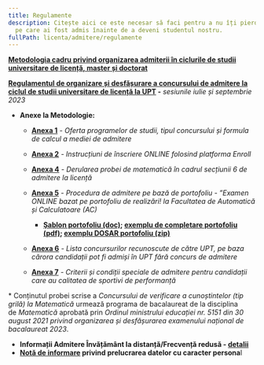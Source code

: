 ```yaml
---
title: Regulamente
description: Citește aici ce este necesar să faci pentru a nu îți pierde locul
  pe care ai fost admis înainte de a deveni studentul nostru.
fullPath: licenta/admitere/regulamente
---
```

**[Metodologia cadru privind organizarea admiterii în ciclurile de studii universitare de licență, master și doctorat](https://www.upt.ro/img/files/legislatie/2022/Ordin_3102_08.02.2022-Metodologie_organiz_admitere_licenta_master_doctorat.pdf)**

**[Regulamentul de organizare și desfășurare a concursului de admitere la ciclul de studii universitare de licență la UPT](https://www.upt.ro/img/files/2022-2023/Admitere/Licenta/HBS_03_22.03.2023_Regulament-admitere-licenta-an.univ.2023-2024.pdf) -** *sesiunile iulie și septembrie 2023*

* **Anexe la Metodologie:** 

  * **[Anexa 1](https://www.upt.ro/img/files/2022-2023/Admitere/Licenta/2.2_Anexa_1-Adm_licenta_2023_Oferta_programe_studii_final.pdf)** *\- Oferta programelor de studii, tipul concursului și formula de calcul a mediei de admitere* 
  * **[Anexa 2](https://www.upt.ro/img/files/2022-2023/Admitere/Licenta/2.3_Anexa_2-Adm_licenta_2023_Instructiuni_enroll_final.pdf)** *\- Instrucțiuni de înscriere ONLINE folosind platforma Enroll* 
  * **[Anexa 4](https://www.upt.ro/img/files/2022-2023/Admitere/Licenta/2.5_Anexa_4-Adm_licenta_2023_Proba_matematica_cu%20norme_final.pdf)** *\- Derularea probei de matematică în cadrul secțiunii 6 de admitere la licență* 
  * **[Anexa 5](https://www.upt.ro/img/files/2022-2023/Admitere/Licenta/2.6_Anexa_5-Adm_licenta_2023_Examen_online_bazat_pe_portofoliu_realiza%CC%86ri_AC_final.pdf)** *\- Procedura de admitere pe bază de portofoliu - ”Examen ONLINE bazat pe portofoliu de realizări! la Facultatea de Automatică și Calculatoare (AC)* 

    * **[Șablon portofoliu (doc)](http://www.upt.ro/img/files/2019-2020/admitere/licenta/Portofoliu_NumePrenume.docx); [exemplu de completare portofoliu (pdf)](http://www.upt.ro/img/files/2019-2020/admitere/licenta/Portofoliu_PopDana.pdf); [exemplu DOSAR portofoliu (zip)](http://www.upt.ro/img/files/2019-2020/admitere/licenta/PopDana.zip)** 
  * **[Anexa 6](https://www.upt.ro/img/files/2022-2023/Admitere/Licenta/2.7_Anexa_6-Adm_licenta_2023_Concursuri_recunoscute_FINAL.pdf)** *\- Lista concursurilor recunoscute de către UPT, pe baza cărora candidații pot fi admiși în UPT fără concurs de admitere* 
  * **[Anexa 7](https://www.upt.ro/img/files/2022-2023/Admitere/Licenta/2.8_Anexa_7-Adm_licenta_2023_Instructiuni_sportivi_performanta%20FINAL.pdf)** *\- Criterii și condiții speciale de admitere pentru candidații care au calitatea de sportivi de performanță*

\* Conținutul probei scrise a *Concursului de verificare a cunoștintelor (tip grilă) la Matematică* urmează programa de bacalaureat de la disciplina de *Matematică* aprobată prin *Ordinul ministrului educației nr. 5151 din 30 august 2021 privind organizarea și desfășurarea examenului național de bacalaureat 2023*.

* **Informații Admitere Învățământ la distanță/Frecvență redusă - [detalii](http://www.upt.ro/Informatii_-admitere-2020---invatamant-la-distanta-frecventa-redusa_621_ro.html)** 
* **[Notă de informare](http://www.upt.ro/img/files/gdpr-date_personale/Nota_informativa_candidati_admitere_UPT_v2.pdf) privind prelucrarea datelor cu caracter persona**l